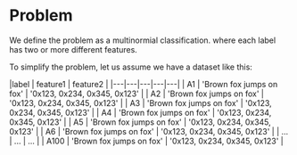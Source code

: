 # Problem
We define the problem as a multinormial classification. 
where each label has two or more different features. 

To simplify the problem, let us assume we have a dataset like this:

|label   | feature1  | feature2  |
|---|---|---|---|---|
| A1  | 'Brown fox jumps on fox'  | '0x123, 0x234, 0x345, 0x123' |
| A2  | 'Brown fox jumps on fox'  | '0x123, 0x234, 0x345, 0x123' |
| A3  | 'Brown fox jumps on fox'  | '0x123, 0x234, 0x345, 0x123' |
| A4  | 'Brown fox jumps on fox'  | '0x123, 0x234, 0x345, 0x123' |
| A5  | 'Brown fox jumps on fox'  | '0x123, 0x234, 0x345, 0x123' |
| A6  | 'Brown fox jumps on fox'  | '0x123, 0x234, 0x345, 0x123' |
| ...  | ...  | ...  |
| A100  | 'Brown fox jumps on fox'  | '0x123, 0x234, 0x345, 0x123' |

